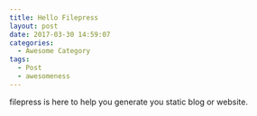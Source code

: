 ```yaml
---
title: Hello Filepress
layout: post
date: 2017-03-30 14:59:07
categories:
  - Awesome Category
tags:
  - Post
  - awesomeness
---
```


filepress is here to help you generate you static blog or website.
